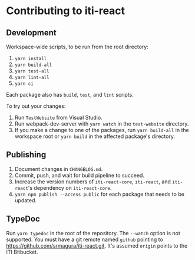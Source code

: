 # Contributing to iti-react

## Development

Workspace-wide scripts, to be run from the root directory:

1. `yarn install`
2. `yarn build-all`
3. `yarn test-all`
4. `yarn lint-all`
5. `yarn ci`

Each package also has `build`, `test`, and `lint` scripts.

To try out your changes:

1. Run `TestWebsite` from Visual Studio.
2. Run webpack-dev-server with `yarn watch` in the `test-website` directory.
3. If you make a change to one of the packages, run `yarn build-all` in the
   workspace root or `yarn build` in the affected package's directory.

## Publishing

1.  Document changes in `CHANGELOG.md`.
2.  Commit, push, and wait for build pipeline to succeed.
3.  Increase the version numbers of `iti-react-core`, `iti-react`, and `iti-react`'s dependency on `iti-react-core`.
4.  `yarn npm publish --access public` for each package that needs to be updated.

## TypeDoc

Run `yarn typedoc` in the root of the repository. The `--watch` option is not
supported. You must have a git remote named `github` pointing to
https://github.com/srmagura/iti-react.git. It's assumed `origin` points to the
ITI Bitbucket.
